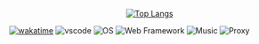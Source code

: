 <div align="center">

[![Top Langs](https://github-readme-stats.vercel.app/api/top-langs/?username=mou7s&layout=donut&langs_count=999)](https://github.com/anuraghazra/github-readme-stats)

</div>

[![wakatime](https://wakatime.com/badge/user/0893cef1-f897-4088-ab8a-4e334cbc1d68.svg)](https://wakatime.com/@0893cef1-f897-4088-ab8a-4e334cbc1d68)
![vscode](https://img.shields.io/badge/IDE-Visual_Studio_Code-blue)
![OS](https://img.shields.io/badge/OS-Arch_Linux-blue)
![Web Framework](https://img.shields.io/badge/Web_Framework-Nuxt-Green)
![Music](https://img.shields.io/badge/Music-Apple_Music-ff0000)
![Proxy](https://img.shields.io/badge/Proxy-Dae-yellow)

<!---
Mou7s/Mou7s is a ✨ special ✨ repository because its `README.md` (this file) appears on your GitHub profile.
You can click the Preview link to take a look at your changes.
--->

